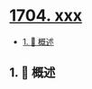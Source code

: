 # [1704. xxx](https://github.com/Tdahuyou/TNotes.leetcode/tree/main/notes/1704.%20xxx)

<!-- region:toc -->

- [1. 📝 概述](#1--概述)

<!-- endregion:toc -->

## 1. 📝 概述
